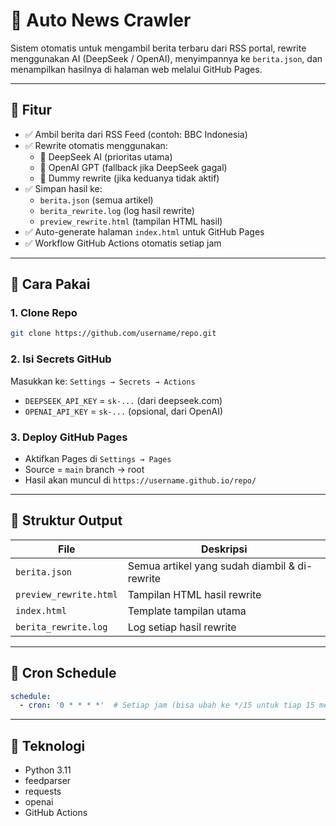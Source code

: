 
# 📰 Auto News Crawler

Sistem otomatis untuk mengambil berita terbaru dari RSS portal, rewrite menggunakan AI (DeepSeek / OpenAI), menyimpannya ke `berita.json`, dan menampilkan hasilnya di halaman web melalui GitHub Pages.

---

## 🔧 Fitur

- ✅ Ambil berita dari RSS Feed (contoh: BBC Indonesia)
- ✅ Rewrite otomatis menggunakan:
  - 🔹 DeepSeek AI (prioritas utama)
  - 🔹 OpenAI GPT (fallback jika DeepSeek gagal)
  - 🔹 Dummy rewrite (jika keduanya tidak aktif)
- ✅ Simpan hasil ke:
  - `berita.json` (semua artikel)
  - `berita_rewrite.log` (log hasil rewrite)
  - `preview_rewrite.html` (tampilan HTML hasil)
- ✅ Auto-generate halaman `index.html` untuk GitHub Pages
- ✅ Workflow GitHub Actions otomatis setiap jam

---

## 🚀 Cara Pakai

### 1. **Clone Repo**
```bash
git clone https://github.com/username/repo.git
```

### 2. **Isi Secrets GitHub**
Masukkan ke:
`Settings → Secrets → Actions`

- `DEEPSEEK_API_KEY` = `sk-...` (dari deepseek.com)
- `OPENAI_API_KEY` = `sk-...` (opsional, dari OpenAI)

### 3. **Deploy GitHub Pages**
- Aktifkan Pages di `Settings → Pages`
- Source = `main` branch → root
- Hasil akan muncul di `https://username.github.io/repo/`

---

## 📁 Struktur Output

| File | Deskripsi |
|------|-----------|
| `berita.json` | Semua artikel yang sudah diambil & di-rewrite |
| `preview_rewrite.html` | Tampilan HTML hasil rewrite |
| `index.html` | Template tampilan utama |
| `berita_rewrite.log` | Log setiap hasil rewrite |

---

## 📅 Cron Schedule

```yaml
schedule:
  - cron: '0 * * * *'  # Setiap jam (bisa ubah ke */15 untuk tiap 15 menit)
```

---

## 🧠 Teknologi

- Python 3.11
- feedparser
- requests
- openai
- GitHub Actions
